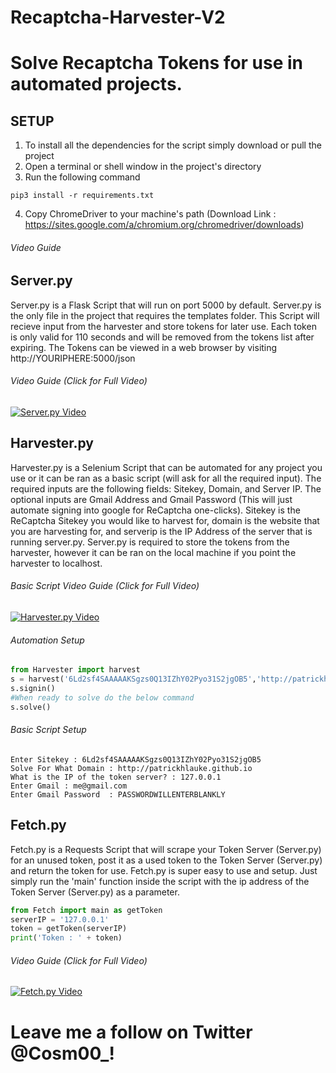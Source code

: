 # Recaptcha-Harvester-V2
# Solve Recaptcha Tokens for use in automated projects.

## SETUP
1. To install all the dependencies for the script simply download or pull the project
2. Open a terminal or shell window in the project's directory
3. Run the following command
```
pip3 install -r requirements.txt
```
4. Copy ChromeDriver to your machine's path (Download Link : https://sites.google.com/a/chromium.org/chromedriver/downloads)
###### Video Guide




## Server.py
Server.py is a Flask Script that will run on port 5000 by default. Server.py is the only file in the project that requires the templates folder. This Script will recieve input from the harvester and store tokens for later use. Each token is only valid for 110 seconds and will be removed from the tokens list after expiring. The Tokens can be viewed in a web browser by visiting http://YOURIPHERE:5000/json

###### Video Guide (Click for Full Video)
[![Server.py Video](https://j.gifs.com/BLpA1N.gif)](https://www.youtube.com/watch?v=1WxJDCtxMRs)

## Harvester.py
Harvester.py is a Selenium Script that can be automated for any project you use or it can be ran as a basic script (will ask for all the required input). The required inputs are the following fields: Sitekey, Domain, and Server IP. The optional inputs are Gmail Address and Gmail Password (This will just automate signing into google for ReCaptcha one-clicks). Sitekey is the ReCaptcha Sitekey you would like to harvest for, domain is the website that you are harvesting for, and serverip is the IP Address of the server that is running server.py. Server.py is required to store the tokens from the harvester, however it can be ran on the local machine if you point the harvester to localhost.

###### Basic Script Video Guide (Click for Full Video)
[![Harvester.py Video](https://j.gifs.com/4RwjWn.gif)](https://www.youtube.com/watch?v=g07LPTI4Yhg)

###### Automation Setup
```python
from Harvester import harvest
s = harvest('6Ld2sf4SAAAAAKSgzs0Q13IZhY02Pyo31S2jgOB5','http://patrickhlauke.github.io','127.0.0.1','me@gmail.com','gmailpasswordhere')
s.signin()
#When ready to solve do the below command
s.solve()
```

###### Basic Script Setup
```
Enter Sitekey : 6Ld2sf4SAAAAAKSgzs0Q13IZhY02Pyo31S2jgOB5
Solve For What Domain : http://patrickhlauke.github.io
What is the IP of the token server? : 127.0.0.1
Enter Gmail : me@gmail.com
Enter Gmail Password  : PASSWORDWILLENTERBLANKLY
```

## Fetch.py
Fetch.py is a Requests Script that will scrape your Token Server (Server.py) for an unused token, post it as a used token to the Token Server (Server.py) and return the token for use. Fetch.py is super easy to use and setup. Just simply run the 'main' function inside the script with the ip address of the Token Server (Server.py) as a parameter.
```python
from Fetch import main as getToken
serverIP = '127.0.0.1'
token = getToken(serverIP)
print('Token : ' + token)
```

###### Video Guide (Click for Full Video)
[![Fetch.py Video](https://j.gifs.com/mQ6m7r.gif)](https://www.youtube.com/watch?v=LdCfaG1esG0)

# Leave me a follow on Twitter @Cosm00_!

